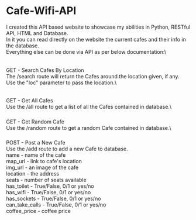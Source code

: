 # Cafe-Wifi-API
I created this API based website to showcase my abilities in Python, RESTful API, HTML and Database.\
In it you can read directly on the website the current cafes and their info in the database.\
Everything else can be done via API as per below documentation:\
######
GET - Search Cafes By Location\
The /search route will return the Cafes around the location given, if any.\
Use the "loc" parameter to pass the location.\
######
GET - Get All Cafes\
Use the /all route to get a list of all the Cafes contained in database.\
#####
GET - Get Random Cafe\
Use the /random route to get a random Cafe contained in database.\
#####
POST - Post a New Cafe\
Use the /add route to add a new Cafe to database.\
name - name of the cafe\
map_url -  link to cafe's location\
img_url - an image of the cafe\
location - the address\
seats - number of seats available\
has_toilet - True/False, 0/1 or yes/no\
has_wifi - True/False, 0/1 or yes/no\
has_sockets - True/False, 0/1 or yes/no\
can_take_calls - True/False, 0/1 or yes/no\
coffee_price - coffee price





